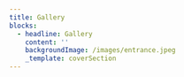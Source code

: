 ```yaml
---
title: Gallery
blocks:
  - headline: Gallery
    content: ''
    backgroundImage: /images/entrance.jpeg
    _template: coverSection
---
```


